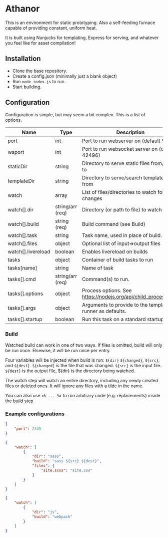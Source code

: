 # Athanor

This is an environment for static prototyping. Also a self-feeding furnace capable of providing constant, uniform heat.

It is built using Nunjucks for templating, Express for serving, and whatever you feel like for asset compilation!

## Installation

* Clone the base repository.
* Create a config.json (minimally just a blank object)
* Run `node index.js` to run.
* Start building.

## Configuration

Configuration is simple, but may seem a bit complex. This is a list of options.

| Name               | Type             | Description                                                     |
| ------------------ | ---------------- | --------------------------------------------------------------- |
| port               | int              | Port to run webserver on (default 9876)                         |
| wsport             | int              | Port to run websocket server on (def 42496)                     |
| staticDir          | string           | Directory to serve static files from/build to                   |
| templateDir        | string           | Directory to serve/search templates from                        |
| watch              | array            | List of files/directories to watch for changes                  |
| watch[].dir        | string/arr (req) | Directory (or path to file) to watch                            |
| watch[].build      | string (req)     | Build command (see Build)                                       |
| watch[].task       | string           | Task name, used in place of build.
| watch[].files      | object           | Optional list of input=>output files                            |
| watch[].livereload | boolean          | Enables livereload on builds                                    |
| tasks              | object           | Container of build tasks to run                                 |
| tasks[name]        | string           | Name of task                                                    |
| tasks[].cmd        | string/arr (req) | Command(s) to run.                                              |
| tasks[].options    | object           | Process options. See https://nodejs.org/api/child_process.html  |
| tasks[].args       | object           | Arguments to provide to the template runner as defaults.        |
| tasks[].startup    | boolean          | Run this task on a standard startup                             |

### Build

Watched build can work in one of two ways. If files is omitted, build will only be run once. Elsewise, it will be run once per entry.

Four variables will be injected when build is run: `${dir}` `${changed}`, `${src}`, and `${dest}`. `${changed}` is the file that was changed. `${src}` is the input file. `${dest}` is the output file, ${dir} is the directory being watched.

The watch step will watch an entire directory, including any newly created files or deleted ones. It will ignore any files with a tilde in the name.

You can also use `<% ... %>` to run arbitrary code (e.g. replacements) inside the build step

### Example configurations

```json
{
    "port": 2345
}
```

```json
{
    "watch": [
        {
            "dir": "sass",
            "build": "sass ${src} ${dest}",
            "files": {
                "site.scss": "site.css"
            }
        }
    ]
}
```

```json
{
    "watch": [
        {
            "dir": "js",
            "build": "webpack"
        }
    ]
}
```
